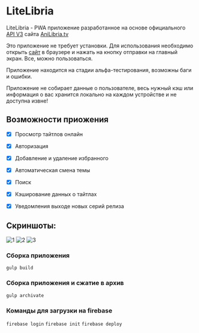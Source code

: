 # LiteLibria

LiteLibria - PWA приложение разработанное на основе официального <a href="https://github.com/anilibria/docs/blob/master/api_v3.md">API V3</a> сайта <a href="https://www.anilibria.tv/">AniLibria.tv</a>

Это приложение не требует установки. Для использования необходимо открыть <a href="https://litelibria.com">сайт</a> в браузере и нажать на кнопку отправки на главный экран. Все, можно пользоваться.

Приложение находится на стадии альфа-тестирования, возможны баги и ошибки.

Приложение не собирает данные о пользователе, весь нужный кэш или информация о вас хранится локально на каждом устройстве и не доступна извне!


## Возможности приожения
- [x] Просмотр тайтлов онлайн
- [x] Авторизация
- [x] Добавление и удаление избранного
- [x] Автоматическая смена темы
- [x] Поиск
- [x] Кэширование данных о тайтлах
- [x] Уведомления выходе новых серий релиза


## Скриншоты:
![1](https://user-images.githubusercontent.com/13519959/230472956-2b46b5e9-26c6-441a-8e95-47420dfdc383.png)
![2](https://user-images.githubusercontent.com/13519959/230472968-2182fb3c-ddb9-4cc3-94f0-2489e31f90dd.png)
![3](https://user-images.githubusercontent.com/13519959/230472976-3348f900-0216-49f5-9f57-f9938e3b05f3.png)


### Сборка приложения
`gulp build`

### Сборка приложения и сжатие в архив
`gulp archivate`

### Команды для загрузки на firebase

`firebase login`
`firebase init`
`firebase deploy`
